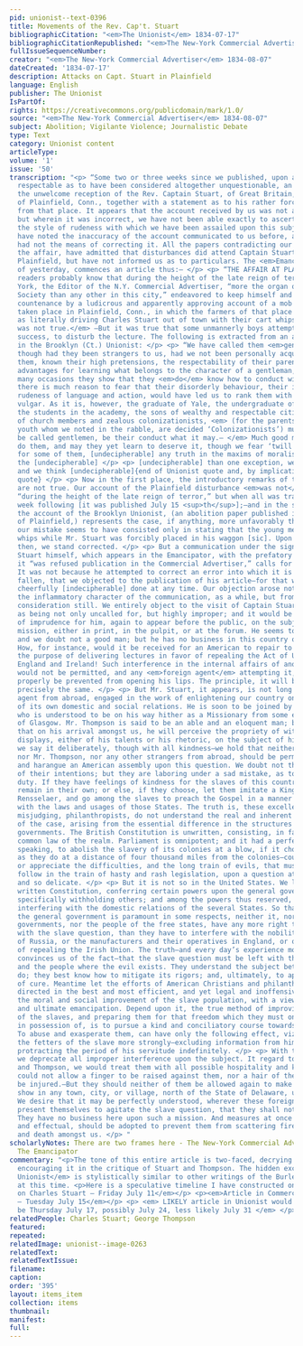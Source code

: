 ```yaml
---
pid: unionist--text-0396
title: Movements of the Rev. Cap't. Stuart
bibliographicCitation: "<em>The Unionist</em> 1834-07-17"
bibliographicCitationRepublished: "<em>The New-York Commercial Advertiser</em> 1834-08-07"
fullIssueSequenceNumber: 
creator: "<em>The New-York Commercial Advertiser</em> 1834-08-07"
dateCreated: '1834-07-17'
description: Attacks on Capt. Stuart in Plainfield
language: English
publisher: The Unionist
IsPartOf: 
rights: https://creativecommons.org/publicdomain/mark/1.0/
source: "<em>The New-York Commercial Advertiser</em> 1834-08-07"
subject: Abolition; Vigilante Violence; Journalistic Debate
type: Text
category: Unionist content
articleType: 
volume: '1'
issue: '50'
transcription: "<p> “Some two or three weeks since we published, upon authority so
  respectable as to have been considered altogether unquestionable, an account of
  the unwelcome reception of the Rev. Captain Stuart, of Great Britain, in the town
  of Plainfield, Conn., together with a statement as to his rather forcible expulsion
  from that place. It appears that the account received by us was not altogether correct;
  but wherein it was incorrect, we have not been able exactly to ascertain. But for
  the style of rudeness with which we have been assailed upon this subject, we should
  have noted the inaccuracy of the account communicated to us before, although we
  had not the means of correcting it. All the papers contradicting our version of
  the affair, have admitted that disturbances did attend Captain Stuart’s visit to
  Plainfield, but have not informed us as to particulars. The <em>Emancipator</em>
  of yesterday, commences an article thus:— </p> <p> “THE AFFAIR AT PLAINFIELD.—Our
  readers probably know that during the height of the late reign of terror in New
  York, the Editor of the N.Y. Commercial Advertiser, “more the organ of the Colonization
  Society than any other in this city,” endeavored to keep himself and his mob in
  countenance by a ludicrous and apparently approving account of a mob said to have
  taken place in Plainfield, Conn., in which the farmers of that place were described
  as literally driving Charles Stuart out of town with their cart whips. <em>The story
  was not true.</em> —But it was true that some unmannerly boys attempted, without
  success, to disturb the lecture. The following is extracted from an account given
  in the Brooklyn (Ct.) Unionist: </p> <p> “We have called them <em>gentlemen,</em>
  though had they been strangers to us, had we not been personally acquainted with
  them, known their high pretensions, the respectability of their parentage, their
  advantages for learning what belongs to the character of a gentleman, and that on
  many occasions they show that they <em>do</em> know how to conduct with propriety,
  there is much reason to fear that their disorderly behaviour, their indecency and
  rudeness of language and action, would have led us to rank them with the lowest
  vulgar. As it is, however, the graduate of Yale, the undergraduate of another college,
  the students in the academy, the sons of wealthy and respectable citizens of Plainfield,
  of church members and zealous colonizationists, <em> (for the parents of every Plainfield
  youth whom we noted in the rabble, are decided ‘Colonizationists’) must, we suppose,
  be called gentlemen, be their conduct what it may.— </em> Much good may the name
  do them, and may they yet learn to deserve it, though we fear ‘twill be a hard lesson
  for some of them, [undecipherable] any truth in the maxims of moralists respecting
  the [undecipherable] </p> <p> [undecipherable] than one exception, we <em>know,</em>
  and we think [undecipherable]{end of Unionist quote and, by implication, of Emancipator
  quote} </p> <p> Now in the first place, the introductory remarks of the Emancipator
  are not true. Our account of the Plainfield disturbance <em>was not</em> published
  “during the height of the late reign of terror,” but when all was tranquil in the
  week following [it was published July 15 <sup>th</sup>];—and in the second place,
  the account of the Brooklyn Unionist, (an abolition paper published in the neighborhood
  of Plainfield,) represents the case, if anything, more unfavorably than we did.—Indeed
  our mistake seems to have consisted only in stating that the young men cracked their
  whips while Mr. Stuart was forcibly placed in his waggon [sic]. Upon this point,
  then, we stand corrected. </p> <p> But a communication under the signature of Captain
  Stuart himself, which appears in the Emancipator, with the prefatory remark that
  it “was refused publication in the Commercial Advertiser,” calls for a few observations.
  It was not because he attempted to correct an error into which it is [indecipherable]
  fallen, that we objected to the publication of his article—for that we would very
  cheerfully [indecipherable] done at any time. Our objection arose not only from
  the inflammatory character of the communication, as a while, but from a more weighty
  consideration still. We entirely object to the visit of Captain Stuart among us,
  as being not only uncalled for, but highly improper; and it would be the highth
  of imprudence for him, again to appear before the public, on the subject of his
  mission, either in print, in the pulpit, or at the forum. He seems to be an amiable,
  and we doubt not a good man; but he has no business in this country on such an errand.
  How, for instance, would it be received for an American to repair to England, for
  the purpose of delivering lectures in favor of repealing the Act of Union between
  England and Ireland! Such interference in the internal affairs of another nation,
  would not be permitted, and any <em>foreign agent</em> attempting it, would very
  properly be prevented from opening his lips. The principle, it will be seen, is
  precisely the same. </p> <p> But Mr. Stuart, it appears, is not long to be the only
  agent from abroad, engaged in the work of enlightening our country on the subject
  of its own domestic and social relations. He is soon to be joined by a Mr. Thompson,
  who is understood to be on his way hither as a Missionary from some excellent ladies
  of Glasgow. Mr. Thompson is said to be an able and an eloquent man; but we trust
  that on his arrival amongst us, he will perceive the propriety of withholding any
  displays, either of his talents or his rhetoric, on the subject of his mission.—Indeed—and
  we say it deliberately, though with all kindness—we hold that neither Mr. Stuart,
  nor Mr. Thompson, nor any other strangers from abroad, should be permitted to convoke
  and harangue an American assembly upon this question. We doubt not the goodness
  of their intentions; but they are laboring under a sad mistake, as to the path of
  duty. If they have feelings of kindness for the slaves of this country, let them
  remain in their own; or else, if they choose, let them imitate a King and a Van
  Rensselaer, and go among the slaves to preach the Gospel in a manner compatible
  with the laws and usages of those States. The truth is, these excellent, though
  misjudging, philanthropists, do not understand the real and inherent difficulties
  of the case, arising from the essential difference in the structures of our respective
  governments. The British Constitution is unwritten, consisting, in fact, of the
  common law of the realm. Parliament is omnipotent; and it had a perfect right, politically
  speaking, to abolish the slavery of its colonies at a blow, if it chose to do so.—Nor—residing
  as they do at a distance of four thousand miles from the colonies—could they understand
  or appreciate the difficulties, and the long train of evils, that must inevitably
  follow in the train of hasty and rash legislation, upon a question at once so important
  and so delicate. </p> <p> But it is not so in the United States. We live under a
  written Constitution, conferring certain powers upon the general government, and
  specifically withholding others; and among the powers thus reserved, is that of
  interfering with the domestic relations of the several States. So that although
  the general government is paramount in some respects, neither it, nor the state
  governments, nor the people of the free states, have any more right to interfere
  with the slave question, than they have to interfere with the nobility and the serfs
  of Russia, or the manufacturers and their operatives in England, or on the question
  of repealing the Irish Union. The truth—and every day’s experience more thoroughly
  convinces us of the fact—that the slave question must be left with the state governments,
  and the people where the evil exists. They understand the subject better than we
  do; they best know how to mitigate its rigors; and, ultimately, to apply the means
  of cure. Meantime let the efforts of American Christians and philanthropists be
  directed in the best and most efficient, and yet legal and inoffensive manner, to
  the moral and social improvement of the slave population, with a view to their gradual
  and ultimate emancipation. Depend upon it, the true method of improving the conditions
  of the slaves, and preparing them for that freedom which they must one day be put
  in possession of, is to pursue a kind and conciliatory course towards their masters.
  To abuse and exasperate them, can have only the following effect, viz: that of binding
  the fetters of the slave more strongly—excluding information from him more rigidly—and
  protracting the period of his servitude indefinitely. </p> <p> With these views
  we deprecate all improper interference upon the subject. It regard to Messrs. Stuart
  and Thompson, we would treat them with all possible hospitality and kindness. We
  could not allow a finger to be raised against them, nor a hair of their heads to
  be injured.—But they should neither of them be allowed again to make any public
  show in any town, city, or village, north of the State of Delaware, upon this subject.
  We desire that it may be perfectly understood, wherever these foreign agents may
  present themselves to agitate the slave question, that they shall not be heard.
  They have no business here upon such a mission. And measures at once the most peaceable
  and effectual, should be adopted to prevent them from scattering fire-brands, arrows
  and death amongst us. </p> "
scholarlyNotes: There are two frames here - The New-York Commercial Advertiser and
  The Emancipator
commentary: "<p>The tone of this entire article is two-faced, decrying violence while
  encouraging it in the critique of Stuart and Thompson. The hidden excerpt from <em>The
  Unionist</em> is stylistically similar to other writings of the Burleigh brothers
  at this time. <p>Here is a speculative timeline I have constructed on these events.</p><p><em>Attack
  on Charles Stuart – Friday July 11</em></p> <p><em>Article in Commercial Intelligencer
  – Tuesday July 15</em></p> <p> <em> LIKELY article in Unionist would then logically
  be Thursday July 17, possibly July 24, less likely July 31 </em> </p> "
relatedPeople: Charles Stuart; George Thompson
featured: 
repeated: 
relatedImage: unionist--image-0263
relatedText: 
relatedTextIssue: 
filename: 
caption: 
order: '395'
layout: items_item
collection: items
thumbnail: 
manifest: 
full: 
---
```


